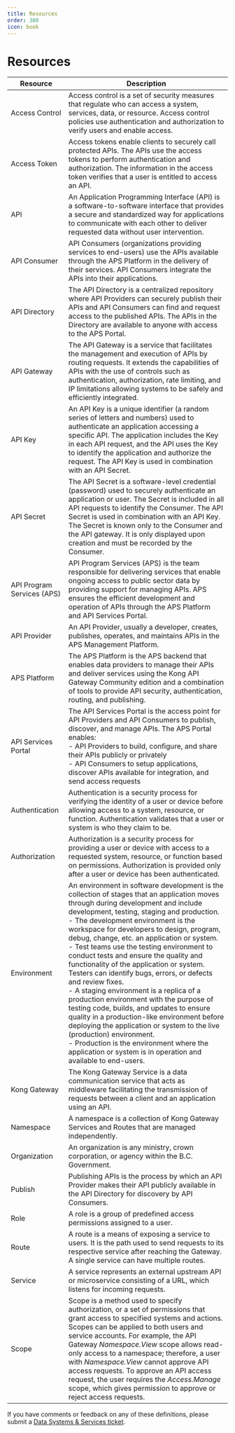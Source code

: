 ```yaml
---
title: Resources
order: 380
icon: book
---
```


# Resources

| Resource | Description |
| --------------- | --------------- |
| Access Control | Access control is a set of security measures that regulate who can access a system, services, data, or resource. Access control policies use authentication and authorization to verify users and enable access. |
| Access Token | Access tokens enable clients to securely call protected APIs. The APIs use the access tokens to perform authentication and authorization. The information in the access token verifies that a user is entitled to access an API. |
| API          | An Application Programming Interface (API) is a software-to-software interface that provides a secure and standardized way for applications to communicate with each other to deliver requested data without user intervention. |
| API Consumer  | API Consumers (organizations providing services to end-users) use the APIs available through the APS Platform in the delivery of their services. API Consumers integrate the APIs into their applications. |
| API Directory | The API Directory is a centralized repository where API Providers can securely publish their APIs and API Consumers can find and request access to the published APIs. The APIs in the Directory are available to anyone with access to the APS Portal. |
| API Gateway   | The API Gateway is a service that facilitates the management and execution of APIs by routing requests. It extends the capabilities of APIs with the use of controls such as authentication, authorization, rate limiting, and IP limitations allowing systems to be safely and efficiently integrated. |
| API Key       | An API Key is a unique identifier (a random series of letters and numbers) used to authenticate an application accessing a specific API. The application includes the Key in each API request, and the API uses the Key to identify the application and authorize the request. The API Key is used in combination with an API Secret. |
| API Secret    | The API Secret is a software-level credential (password) used to securely authenticate an application or user. The Secret is included in all API requests to identify the Consumer. The API Secret is used in combination with an API Key. The Secret is known only to the Consumer and the API gateway. It is only displayed upon creation and must be recorded by the Consumer. |
| API Program Services (APS) | API Program Services (APS) is the team responsible for delivering services that enable ongoing access to public sector data by providing support for managing APIs. APS ensures the efficient development and operation of APIs through the APS Platform and API Services Portal. |
| API Provider               | An API Provider, usually a developer, creates, publishes, operates, and maintains APIs in the APS Management Platform. |
| APS Platform               | The APS Platform is the APS backend that enables data providers to manage their APIs and deliver services using the Kong API Gateway Community edition and a combination of tools to provide API security, authentication, routing, and publishing. |
| API Services Portal        | The API Services Portal is the access point for API Providers and API Consumers to publish, discover, and manage APIs. The APS Portal enables:<br />- API Providers to build, configure, and share their APIs publicly or privately<br />- API Consumers to setup applications, discover APIs available for integration, and send access requests |
| Authentication             | Authentication is a security process for verifying the identity of a user or device before allowing access to a system, resource, or function. Authentication validates that a user or system is who they claim to be. |
| Authorization              | Authorization is a security process for providing a user or device with access to a requested system, resource, or function based on permissions. Authorization is provided only after a user or device has been authenticated. |
| Environment                | An environment in software development is the collection of stages that an application moves through during development and include development, testing, staging and production.<br />- The development environment is the workspace for developers to design, program, debug, change, etc. an application or system.<br />- Test teams use the testing environment to conduct tests and ensure the quality and functionality of the application or system. Testers can identify bugs, errors, or defects and review fixes.<br />- A staging environment is a replica of a production environment with the purpose of testing code, builds, and updates to ensure quality in a production-like environment before deploying the application or system to the live (production) environment.<br />- Production is the environment where the application or system is in operation and available to end-users. |
| Kong Gateway               | The Kong Gateway Service is a data communication service that acts as middleware facilitating the transmission of requests between a client and an application using an API. |
| Namespace    | A namespace is a collection of Kong Gateway Services and Routes that are managed independently. |
| Organization | An organization is any ministry, crown corporation, or agency within the B.C. Government. |
| Publish      | Publishing APIs is the process by which an API Provider makes their API publicly available in the API Directory for discovery by API Consumers. |
| Role         | A role is a group of predefined access permissions assigned to a user. |
| Route        | A route is a means of exposing a service to users. It is the path used to send requests to its respective service after reaching the Gateway. A single service can have multiple routes. |
| Service      | A service represents an external upstream API or microservice consisting of a URL, which listens for incoming requests. |
| Scope        | Scope is a method used to specify authorization, or a set of permissions that grant access to specified systems and actions. Scopes can be applied to both users and service accounts. For example, the API Gateway *Namespace.View* scope allows read-only access to a namespace; therefore, a user with *Namespace.View* cannot approve API access requests. To approve an API access request, the user requires the *Access.Manage* scope, which gives permission to approve or reject access requests. |

If you have comments or feedback on any of these definitions, please submit a [Data Systems & Services ticket](https://dpdd.atlassian.net/servicedesk/customer/portal/1/group/1/create/18?summary=APS%20Glossary%20Feedback.&customfield_10402=10423).
